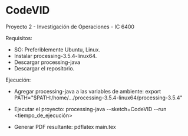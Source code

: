 # CodeVID
Proyecto 2 - Investigación de Operaciones - IC 6400


Requisitos:
  - SO: Preferiblemente Ubuntu, Linux.
  - Instalar processing-3.5.4-linux64.
  - Descargar processing-java
  - Descargar el repositorio.
  
Ejecución:
  - Agregar processing-java a las variables de ambiente:
    export PATH="$PATH:/home/.../processing-3.5.4-linux64/processing-3.5.4"
    
  - Ejecutar el proyecto:
    processing-java --sketch=CodeVID --run <tiempo_de_ejecución>
   
  - Generar PDF resultante:
    pdflatex main.tex

